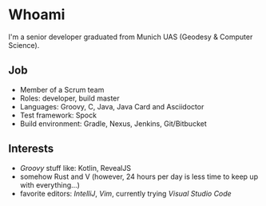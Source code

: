 # Whoami

I'm a senior developer graduated from Munich UAS (Geodesy & Computer Science).

## Job

- Member of a Scrum team
- Roles: developer, build master
- Languages: Groovy, C, Java, Java Card and Asciidoctor
- Test framework: Spock
- Build environment: Gradle, Nexus, Jenkins, Git/Bitbucket

## Interests

- _Groovy_ stuff like: Kotlin, RevealJS
- somehow Rust and V (however, 24 hours per day is less time to keep up with everything...)
- favorite editors: _IntelliJ_, _Vim_, currently trying _Visual Studio Code_

<!---
apalopta/apalopta is a ✨ special ✨ repository because its `README.md` (this file) appears on your GitHub profile.
You can click the Preview link to take a look at your changes.
--->
